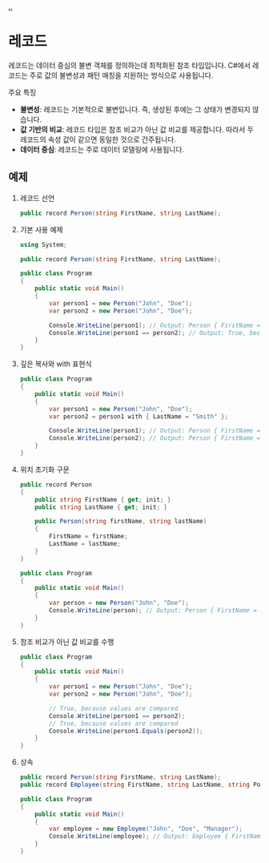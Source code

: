 [..](../README.md)

# 레코드

레코드는 데이터 중심의 불변 객체를 정의하는데 최적화된 참조 타입입니다. 
C#에서 레코드는 주로 값의 불변성과 패턴 매칭을 지원하는 방식으로 사용됩니다.

주요 특징
- **불변성**: 레코드는 기본적으로 불변입니다. 즉, 생성된 후에는 그 상태가 변경되지 않습니다.
- **값 기반의 비교**: 레코드 타입은 참조 비교가 아닌 값 비교를 제공합니다. 따라서 두 레코드의 속성 값이 같으면 동일한 것으로 간주됩니다.
- **데이터 중심**: 레코드는 주로 데이터 모델링에 사용됩니다.

## 예제

1. 레코드 선언
    ```cs
    public record Person(string FirstName, string LastName);
    ```

2. 기본 사용 예제
    ```cs
    using System;

    public record Person(string FirstName, string LastName);

    public class Program
    {
        public static void Main()
        {
            var person1 = new Person("John", "Doe");
            var person2 = new Person("John", "Doe");

            Console.WriteLine(person1); // Output: Person { FirstName = John, LastName = Doe }
            Console.WriteLine(person1 == person2); // Output: True, because values are compared
        }
    }
    ```

3. 깊은 복사와 with 표현식
    ```cs
    public class Program
    {
        public static void Main()
        {
            var person1 = new Person("John", "Doe");
            var person2 = person1 with { LastName = "Smith" };

            Console.WriteLine(person1); // Output: Person { FirstName = John, LastName = Doe }
            Console.WriteLine(person2); // Output: Person { FirstName = John, LastName = Smith }
        }
    }
    ```

4. 위치 초기화 구문
    ```cs
    public record Person
    {
        public string FirstName { get; init; }
        public string LastName { get; init; }

        public Person(string firstName, string lastName)
        {
            FirstName = firstName;
            LastName = lastName;
        }
    }

    public class Program
    {
        public static void Main()
        {
            var person = new Person("John", "Doe");
            Console.WriteLine(person); // Output: Person { FirstName = John, LastName = Doe }
        }
    }
    ```

5. 참조 비교가 아닌 값 비교를 수행
    ```cs
    public class Program
    {
        public static void Main()
        {
            var person1 = new Person("John", "Doe");
            var person2 = new Person("John", "Doe");

            // True, because values are compared
            Console.WriteLine(person1 == person2);
            // True, because values are compared
            Console.WriteLine(person1.Equals(person2));
        }
    }
    ```

6. 상속
    ```cs
    public record Person(string FirstName, string LastName);
    public record Employee(string FirstName, string LastName, string Position) : Person(FirstName, LastName);

    public class Program
    {
        public static void Main()
        {
            var employee = new Employee("John", "Doe", "Manager");
            Console.WriteLine(employee); // Output: Employee { FirstName = John, LastName = Doe, Position = Manager }
        }
    }
    ```
